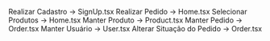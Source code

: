 Realizar Cadastro -> SignUp.tsx
Realizar Pedido -> Home.tsx
Selecionar Produtos -> Home.tsx
Manter Produto -> Product.tsx
Manter Pedido -> Order.tsx
Manter Usuário -> User.tsx
Alterar Situação do Pedido -> Order.tsx